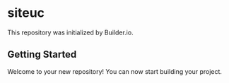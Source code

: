 # siteuc

This repository was initialized by Builder.io.

## Getting Started

Welcome to your new repository! You can now start building your project.
